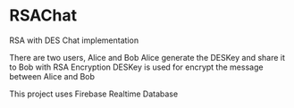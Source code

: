 # RSAChat
RSA with DES Chat implementation

There are two users, Alice and Bob
Alice generate the DESKey and share it to Bob with RSA Encryption
DESKey is used for encrypt the message between Alice and Bob

This project uses Firebase Realtime Database
